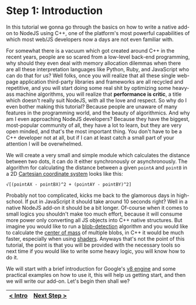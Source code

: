 # Step 1: Introduction

[//]: # (head-end)


In this tutorial we gonna go through the basics on how to write a native add-on to NodeJS using C++, one of the platform's most powerful capabilities of which most web/JS developers now a days are not even familiar with.

For somewhat there is a vacuum which got created around C++ in the recent years, people are so scared from a low-level back-end programming, why should they even deal with memory allocation dilemmas when there are all these interpretation languages like Python, Ruby, and JavaScript who can do that for us? Well folks, once you will realize that all these single web-page application third-party libraries and frameworks are all recycled and repetitive, and you will start doing some real shit by optimizing some heavy-ass machine algorithms, you will realize that **performance is critic**, a title which doesn't really suit NodeJS, with all the love and respect. So why do I even bother making this tutorial? Because people are unaware of many features in the programming world, and the beauty of algorithmics. And why am I even approaching NodeJS developers? Because they have the biggest, most-popular community of all, they have a lot to learn, but they are very open minded, and that's the most important thing. You don't have to be a C++ developer not at all, but if I can at least catch a small part of your attention I will be overwhelmed.

We will create a very small and simple module which calculates the distance between two dots, it can do it either synchronously or asynchronously. The algorithm for calculating the distance between a given `pointA` and `pointB` in a 2D [Cartesian coordinate system](https://en.wikipedia.org/wiki/Cartesian_coordinate_system) looks like this:

    √[(pointAX - pointBX)^2 + (pointAY - pointBY)^2]

Probably not too complicated, kicks me back to the glamorous days in high-school. If put in JavaScript it should take around 10 seconds right? Well in a native NodeJS add-on it should be a bit longer. Of-course when it comes to small logics you shouldn't make too much effort, because it will consume more power only converting all JS objects into C++ native structures. But imagine you would like to run a [blob-detection](https://en.wikipedia.org/wiki/Blob_detection) algorithm and you would like to calculate the [center of mass](https://en.wikipedia.org/wiki/Center_of_mass) of multiple blobs, in C++ it would be much faster, especially when using [shaders](https://en.wikipedia.org/wiki/Shader). Anyways that's not the point of this tutorial, the point is that you will be provided with the necessary tools so next time if you would like to write some heavy logic, you will know how to do it.

We will start with a brief introduction for Google's [v8 engine](https://en.wikipedia.org/wiki/V8_(JavaScript_engine)) and some practical examples on how to use it, this will help us getting start, and then we will write our add-on. Let's begin then shall we?


[//]: # (foot-start)

[{]: <helper> (navStep)

| [< Intro](https://github.com/DAB0mB/node-distance-addon/tree/master@1.1.0/README.md) | [Next Step >](https://github.com/DAB0mB/node-distance-addon/tree/master@1.1.0/.tortilla/manuals/views/step2.md) |
|:--------------------------------|--------------------------------:|

[}]: #
